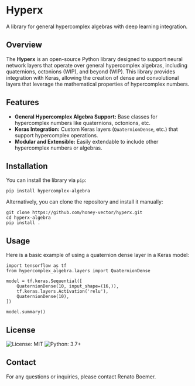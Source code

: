 # Hyperx

A library for general hypercomplex algebras with deep learning integration.


## Overview

The **Hyperx** is an open-source Python library designed to support neural network layers that operate over general hypercomplex algebras, including quaternions, octonions (WIP), and beyond (WIP). This library provides integration with Keras, allowing the creation of dense and convolutional layers that leverage the mathematical properties of hypercomplex numbers.


## Features

- **General Hypercomplex Algebra Support:** Base classes for hypercomplex numbers like quaternions, octonions, etc.
- **Keras Integration:** Custom Keras layers (`QuaternionDense`, etc.) that support hypercomplex operations.
- **Modular and Extensible:** Easily extendable to include other hypercomplex numbers or algebras.


## Installation

You can install the library via `pip`:

```
pip install hypercomplex-algebra
```

Alternatively, you can clone the repository and install it manually:

```
git clone https://github.com/honey-vector/hyperx.git
cd hyperx-algebra
pip install .
```


## Usage
Here is a basic example of using a quaternion dense layer in a Keras model:

```
import tensorflow as tf
from hypercomplex_algebra.layers import QuaternionDense

model = tf.keras.Sequential([
    QuaternionDense(10, input_shape=(16,)),
    tf.keras.layers.Activation('relu'),
    QuaternionDense(10),
])

model.summary()
```


## License

![License: MIT](https://img.shields.io/badge/License-MIT-yellow.svg)
![Python: 3.7+](https://img.shields.io/badge/Python-3.7%2B-blue)


## Contact
For any questions or inquiries, please contact Renato Boemer.
